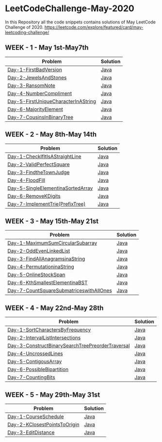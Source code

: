 # LeetCodeChallenge-May-2020
In this Repository all the code snippets contains solutions of May LeetCode Challenge of 2020.
https://leetcode.com/explore/featured/card/may-leetcoding-challenge/

## WEEK - 1 - May 1st-May7th
Problem | Solution
------- | --------
[Day-1-FirstBadVersion](https://leetcode.com/explore/challenge/card/may-leetcoding-challenge/534/week-1-may-1st-may-7th/3316/) | [Java](https://github.com/saisreeharishnune/LeetCodeChallenge-May-2020/blob/master/Week1/Day-1-FirstBadVersion.java)
[Day-2-JewelsAndStones](https://leetcode.com/explore/challenge/card/may-leetcoding-challenge/534/week-1-may-1st-may-7th/3317/) | [Java](https://github.com/saisreeharishnune/LeetCodeChallenge-May-2020/blob/master/Week1/Day-2-JewelsandStones.java)
[Day-3-RansomNote](https://leetcode.com/explore/challenge/card/may-leetcoding-challenge/534/week-1-may-1st-may-7th/3318/) | [Java](https://github.com/saisreeharishnune/LeetCodeChallenge-May-2020/blob/master/Week1/Day-3-RansomNote.java)
[Day-4-NumberCompliment](https://leetcode.com/explore/challenge/card/may-leetcoding-challenge/534/week-1-may-1st-may-7th/3319/) | [Java](https://github.com/saisreeharishnune/LeetCodeChallenge-May-2020/blob/master/Week1/Day-4-NumberComplement.java)
[Day-5-FirstUniqueCharacterInAString](https://leetcode.com/explore/challenge/card/may-leetcoding-challenge/534/week-1-may-1st-may-7th/3320/) | [Java](https://github.com/saisreeharishnune/LeetCodeChallenge-May-2020/blob/master/Week1/Day-5-FirstUniqueCharacterinaString.java)
[Day-6-MajorityElement](https://leetcode.com/explore/challenge/card/may-leetcoding-challenge/534/week-1-may-1st-may-7th/3321/) | [Java](https://github.com/saisreeharishnune/LeetCodeChallenge-May-2020/blob/master/Week1/Day-6-CousinsinBinaryTree.java)
[Day-7-CousinsInBinaryTree](https://leetcode.com/explore/challenge/card/may-leetcoding-challenge/534/week-1-may-1st-may-7th/3322/) | [Java](https://github.com/saisreeharishnune/LeetCodeChallenge-May-2020/blob/master/Week1/Day-7-MajorityElement.java)

## WEEK - 2 - May 8th-May 14th
Problem | Solution
------- | --------
[Day-1-CheckIfItIsAStraightLine](https://leetcode.com/explore/challenge/card/may-leetcoding-challenge/535/week-2-may-8th-may-14th/3323/) | [Java](https://github.com/saisreeharishnune/LeetCodeChallenge-May-2020/blob/master/Week2/Day-1-CheckIfItIsaStraightLine.java)
[Day-2-ValidPerfectSquare](https://leetcode.com/explore/challenge/card/may-leetcoding-challenge/535/week-2-may-8th-may-14th/3324/) | [Java](https://github.com/saisreeharishnune/LeetCodeChallenge-May-2020/blob/master/Week2/Day-2-ValidPerfectSquare.java)
[Day-3-FindtheTownJudge](https://leetcode.com/explore/featured/card/may-leetcoding-challenge/535/week-2-may-8th-may-14th/3325/) | [Java](https://github.com/saisreeharishnune/LeetCodeChallenge-May-2020/blob/master/Week2/Day-3-FindtheTownJudge.java)
[Day-4-FloodFill](https://leetcode.com/explore/featured/card/may-leetcoding-challenge/535/week-2-may-8th-may-14th/3326/) | [Java](https://github.com/saisreeharishnune/LeetCodeChallenge-May-2020/blob/master/Week2/Day-4-FloodFill.java)
[Day-5-SingleElementinaSortedArray](https://leetcode.com/explore/featured/card/may-leetcoding-challenge/535/week-2-may-8th-may-14th/3327/) | [Java](https://github.com/saisreeharishnune/LeetCodeChallenge-May-2020/blob/master/Week2/Day-5-SingleElementinaSortedArray.java)
[Day-6-RemoveKDigits](https://leetcode.com/explore/featured/card/may-leetcoding-challenge/535/week-2-may-8th-may-14th/3328/) | [Java](https://github.com/saisreeharishnune/LeetCodeChallenge-May-2020/blob/master/Week2/Day-6-RemoveKDigits.java)
[Day-7-ImplementTrie(PrefixTree)](https://leetcode.com/explore/featured/card/may-leetcoding-challenge/535/week-2-may-8th-may-14th/3329/) | [Java](https://github.com/saisreeharishnune/LeetCodeChallenge-May-2020/blob/master/Week2/Day-7-ImplementTrie(PrefixTree).java)

## WEEK - 3 - May 15th-May 21st
Problem | Solution
------- | --------
[Day-1-MaximumSumCircularSubarray](https://leetcode.com/explore/challenge/card/may-leetcoding-challenge/536/week-3-may-15th-may-21st/3330/) | [Java](https://github.com/saisreeharishnune/LeetCodeChallenge-May-2020/blob/master/Week3/Day-1-MaximumSumCircularSubarray.java)
[Day-2-OddEvenLinkedList](https://leetcode.com/explore/challenge/card/may-leetcoding-challenge/536/week-3-may-15th-may-21st/3331/) | [Java](https://github.com/saisreeharishnune/LeetCodeChallenge-May-2020/blob/master/Week3/Day-2-OddEvenLinkedList.java)
[Day-3-FindAllAnagramsinaString](https://leetcode.com/explore/challenge/card/may-leetcoding-challenge/536/week-3-may-15th-may-21st/3332/) | [Java](https://github.com/saisreeharishnune/LeetCodeChallenge-May-2020/blob/master/Week3/Day-3-FindAllAnagramsinaString.java)
[Day-4-PermutationinaString](https://leetcode.com/explore/challenge/card/may-leetcoding-challenge/536/week-3-may-15th-may-21st/3333/) | [Java](https://github.com/saisreeharishnune/LeetCodeChallenge-May-2020/blob/master/Week3/Day-4-PermutationinaString.java)
[Day-5-OnlineStockSpan](https://leetcode.com/explore/challenge/card/may-leetcoding-challenge/536/week-3-may-15th-may-21st/3334/) | [Java](https://github.com/saisreeharishnune/LeetCodeChallenge-May-2020/blob/master/Week3/Day-5-OnlineStockSpan.java)
[Day-6-KthSmallestElementinaBST](https://leetcode.com/explore/challenge/card/may-leetcoding-challenge/536/week-3-may-15th-may-21st/3335/) | [Java](https://github.com/saisreeharishnune/LeetCodeChallenge-May-2020/blob/master/Week3/Day-6-KthSmallestElementinaBST.java)
[Day-7-CountSquareSubmatriceswithAllOnes](https://leetcode.com/explore/challenge/card/may-leetcoding-challenge/536/week-3-may-15th-may-21st/3336/) | [Java](https://github.com/saisreeharishnune/LeetCodeChallenge-May-2020/blob/master/Week3/Day-7-CountSquareSubmatriceswithAllOnes.java)

## WEEK - 4 - May 22nd-May 28th
Problem | Solution
------- | --------
[Day-1-SortCharactersByFrequency](https://leetcode.com/explore/featured/card/may-leetcoding-challenge/537/week-4-may-22nd-may-28th/3337/) | [Java](https://github.com/saisreeharishnune/LeetCodeChallenge-May-2020/blob/master/Week4/Day-1-SortCharactersByFrequency.java)
[Day-2-IntervalListIntersections](https://leetcode.com/explore/featured/card/may-leetcoding-challenge/537/week-4-may-22nd-may-28th/3338/) | [Java](https://github.com/saisreeharishnune/LeetCodeChallenge-May-2020/blob/master/Week4/Day-2-IntervalListIntersections.java)
[Day-3-ConstructBinarySearchTreePreorderTraversal](https://leetcode.com/explore/featured/card/may-leetcoding-challenge/537/week-4-may-22nd-may-28th/3339/) | [Java](https://github.com/saisreeharishnune/LeetCodeChallenge-May-2020/blob/master/Week4/Day-3-ConstructBinarySearchTreefromPreorderTraversal.java)
[Day-4-UncrossedLines](https://leetcode.com/explore/featured/card/may-leetcoding-challenge/537/week-4-may-22nd-may-28th/3340/) | [Java](https://github.com/saisreeharishnune/LeetCodeChallenge-May-2020/blob/master/Week4/Day-4-UncrossedLines.java)
[Day-5-ContigousArray](https://leetcode.com/explore/featured/card/may-leetcoding-challenge/537/week-4-may-22nd-may-28th/3341/) | [Java](https://github.com/saisreeharishnune/LeetCodeChallenge-May-2020/blob/master/Week4/Day-5-ContigousArray.java)
[Day-6-PossibleBipartition](https://leetcode.com/explore/featured/card/may-leetcoding-challenge/537/week-4-may-22nd-may-28th/3342/) | [Java](https://github.com/saisreeharishnune/LeetCodeChallenge-May-2020/blob/master/Week4/Day-6-PossibleBipartition.java)
[Day-7-CountingBits](https://leetcode.com/explore/featured/card/may-leetcoding-challenge/537/week-4-may-22nd-may-28th/3343/) | [Java](https://github.com/saisreeharishnune/LeetCodeChallenge-May-2020/blob/master/Week4/Day-7-CountingBits.java)

## WEEK - 5 - May 29th-May 31st
Problem | Solution
------- | --------
[Day-1-CourseSchedule](https://leetcode.com/explore/featured/card/may-leetcoding-challenge/538/week-5-may-29th-may-31st/3344/) | [Java](https://github.com/saisreeharishnune/LeetCodeChallenge-May-2020/blob/master/Week4/Day-1-CourseSchedule.java)
[Day-2-KClosestPointsToOrigin](https://leetcode.com/explore/featured/card/may-leetcoding-challenge/538/week-5-may-29th-may-31st/3345/) | [Java](https://github.com/saisreeharishnune/LeetCodeChallenge-May-2020/blob/master/Week4/Day-2-KClosestPointsToOrigin.java)
[Day-3-EditDistance](https://leetcode.com/explore/featured/card/may-leetcoding-challenge/538/week-5-may-29th-may-31st/3346/) | [Java](https://github.com/saisreeharishnune/LeetCodeChallenge-May-2020/blob/master/Week4/Day-3-EditDistance.java)




